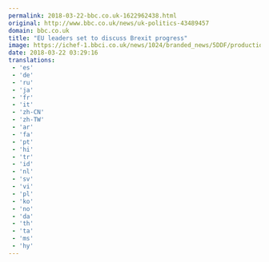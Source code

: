 ```yaml
---
permalink: 2018-03-22-bbc.co.uk-1622962438.html
original: http://www.bbc.co.uk/news/uk-politics-43489457
domain: bbc.co.uk
title: "EU leaders set to discuss Brexit progress"
image: https://ichef-1.bbci.co.uk/news/1024/branded_news/5DDF/production/_100513042_mediaitem100513041.jpg
date: 2018-03-22 03:29:16
translations: 
 - 'es'
 - 'de'
 - 'ru'
 - 'ja'
 - 'fr'
 - 'it'
 - 'zh-CN'
 - 'zh-TW'
 - 'ar'
 - 'fa'
 - 'pt'
 - 'hi'
 - 'tr'
 - 'id'
 - 'nl'
 - 'sv'
 - 'vi'
 - 'pl'
 - 'ko'
 - 'no'
 - 'da'
 - 'th'
 - 'ta'
 - 'ms'
 - 'hy'
---
```


